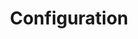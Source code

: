 ---
title: Configuration
excerpt: ''
deprecated: false
hidden: true
metadata:
  title: ''
  description: ''
  robots: index
next:
  description: ''
---